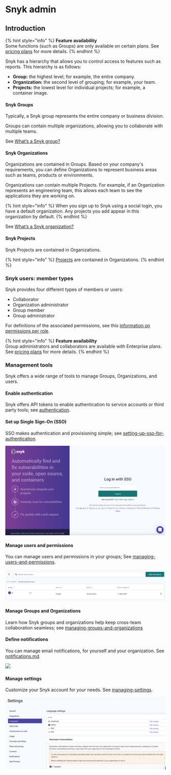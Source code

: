 # Snyk admin

## Introduction

{% hint style="info" %}
**Feature availability**\
Some functions (such as Groups) are only available on certain plans. See [pricing plans](https://snyk.io/plans/) for more details.
{% endhint %}

Snyk has a hierarchy that allows you to control access to features such as reports. This hierarchy is as follows:

* **Group:** the highest level; for example, the entire company.
* **Organization:** the second level of grouping; for example, your team.
* **Projects:** the lowest level for individual projects; for example, a container image.

#### Snyk Groups

Typically, a Snyk group represents the entire company or business division.

Groups can contain multiple organizations, allowing you to collaborate with multiple teams.

See [What’s a Snyk group?](managing-groups-and-organizations/whats-a-snyk-group.md)

#### Snyk Organizations

Organizations are contained in Groups. Based on your company's requirements, you can define Organizations to represent business areas such as teams, products or environments.

Organizations can contain multiple Projects. For example, if an Organization represents an engineering team, this allows each team to see the applications they are working on.

{% hint style="info" %}
When you sign up to Snyk using a social login, you have a default organization. Any projects you add appear in this organization by default.
{% endhint %}

See [What’s a Snyk organization?](../snyk-admin/managing-groups-and-organizations/whats-a-snyk-organization.md)

#### Snyk Projects

Snyk Projects are contained in Organizations.

{% hint style="info" %}
[Projects](../features/user-and-group-management/broken-reference/) are contained in Organizations.
{% endhint %}

### Snyk users: member types

Snyk provides four different types of members or users:

* Collaborator
* Organization administrator
* Group member
* Group administrator

For definitions of the associated permissions, see this [information on permissions per role](https://docs.snyk.io/features/user-and-group-management/managing-users-and-permissions/managing-permissions#permissions-per-role).

{% hint style="info" %}
**Feature availability**\
Group administrators and collaborators are available with Enterprise plans. See [pricing plans](https://snyk.io/plans/) for more details.
{% endhint %}

### Management tools

Snyk offers a wide range of tools to manage Groups, Organizations, and users.

#### Enable authentication

Snyk offers API tokens to enable authentication to service accounts or third party tools; see [authentication](authentication/ "mention").

#### Set up Single Sign-On (SSO)

SSO makes authentication and provisioning simple; see [setting-up-sso-for-authentication](setting-up-sso-for-authentication/ "mention").

![](<../.gitbook/assets/image (167) (1) (1).png>)

#### Manage users and permissions

You can manage users and permissions in your groups; See [managing-users-and-permissions](../snyk-admin/managing-users-and-permissions/ "mention").

![](<../.gitbook/assets/image (213).png>)

#### Manage Groups and Organizations

Learn how Snyk groups and organizations help keep cross-team collaboration seamless; see [managing-groups-and-organizations](../snyk-admin/managing-groups-and-organizations/ "mention")

#### Define notifications

You can manage email notifications, for yourself and your organization. See [notifications.md](../snyk-admin/notifications.md "mention").

![](<../.gitbook/assets/image (24) (2) (1).png>)

#### Manage settings

Customize your Snyk account for your needs. See [managing-settings](../snyk-admin/managing-settings/ "mention").

![](<../.gitbook/assets/image (118) (1) (1) (1) (1) (2) (2).png>)
